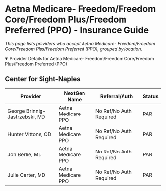 # Aetna Medicare- Freedom/Freedom Core/Freedom Plus/Freedom Preferred (PPO) - Insurance Guide

*This page lists providers who accept Aetna Medicare- Freedom/Freedom Core/Freedom Plus/Freedom Preferred (PPO), grouped by location.*

<details open><summary>Provider Details for Aetna Medicare- Freedom/Freedom Core/Freedom Plus/Freedom Preferred (PPO)</summary>

## Center for Sight-Naples

| Provider | NextGen Name | Referral/Auth | Status |
|----------|-------------|--------------|--------|
| George Brinnig-Jastrzebski, MD | Aetna Medicare PPO | No Ref/No Auth Required | PAR |
| Hunter Vittone, OD | Aetna Medicare PPO | No Ref/No Auth Required | PAR |
| Jon Berlie, MD | Aetna Medicare PPO | No Ref/No Auth Required | PAR |
| Julie Carter, MD | Aetna Medicare PPO | No Ref/No Auth Required | PAR |

</details>

